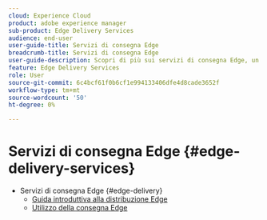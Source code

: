 ```yaml
---
cloud: Experience Cloud
product: adobe experience manager
sub-product: Edge Delivery Services
audience: end-user
user-guide-title: Servizi di consegna Edge
breadcrumb-title: Servizi di consegna Edge
user-guide-description: Scopri di più sui servizi di consegna Edge, un set di servizi componibili che consente un ambiente di sviluppo rapido in cui gli autori possono aggiornare e pubblicare rapidamente e nuovi siti vengono avviati rapidamente.
feature: Edge Delivery Services
role: User
source-git-commit: 6c4bcf61f0b6cf1e994133406dfe4d8cade3652f
workflow-type: tm+mt
source-wordcount: '50'
ht-degree: 0%

---
```



# Servizi di consegna Edge {#edge-delivery-services}

+ Servizi di consegna Edge {#edge-delivery}
   + [Guida introduttiva alla distribuzione Edge](/help/edge/overview.md)
   + [Utilizzo della consegna Edge](/help/edge/using.md)